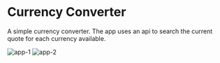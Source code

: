 # Currency Converter

A simple currency converter. The app uses an api to search the current quote for each currency available.

![app-1](https://user-images.githubusercontent.com/49342589/116579123-755f7000-a8e8-11eb-8a63-b49df1a5a1c4.png) ![app-2](https://user-images.githubusercontent.com/49342589/116579345-ac358600-a8e8-11eb-9f9e-bdfc77590076.png)

